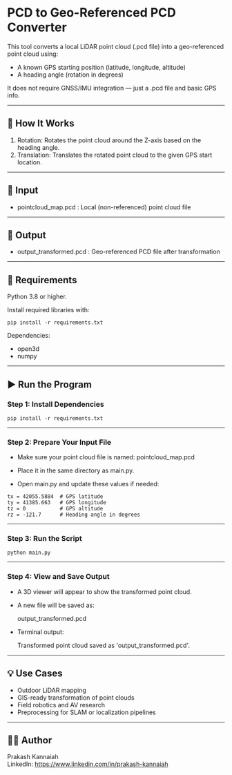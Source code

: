 
# PCD to Geo-Referenced PCD Converter

This tool converts a local LiDAR point cloud (.pcd file) into a geo-referenced point cloud using:

- A known GPS starting position (latitude, longitude, altitude)
- A heading angle (rotation in degrees)

It does not require GNSS/IMU integration — just a .pcd file and basic GPS info.

---

## 🧭 How It Works

1. Rotation: Rotates the point cloud around the Z-axis based on the heading angle.
2. Translation: Translates the rotated point cloud to the given GPS start location.

---

## 📂 Input

- pointcloud_map.pcd : Local (non-referenced) point cloud file

---

## 📄 Output

- output_transformed.pcd : Geo-referenced PCD file after transformation

---

## 🔧 Requirements

Python 3.8 or higher.

Install required libraries with:

```
pip install -r requirements.txt
```

Dependencies:
- open3d
- numpy

---

## ▶️ Run the Program

### Step 1: Install Dependencies

```
pip install -r requirements.txt
```

---

### Step 2: Prepare Your Input File

- Make sure your point cloud file is named:
  pointcloud_map.pcd
- Place it in the same directory as main.py.

- Open main.py and update these values if needed:

```
tx = 42055.5884  # GPS latitude
ty = 41385.663   # GPS longitude
tz = 0           # GPS altitude
rz = -121.7      # Heading angle in degrees
```

---

### Step 3: Run the Script

```
python main.py
```

---

### Step 4: View and Save Output

- A 3D viewer will appear to show the transformed point cloud.
- A new file will be saved as:

  output_transformed.pcd

- Terminal output:

  Transformed point cloud saved as 'output_transformed.pcd'.

---

## 💡 Use Cases

- Outdoor LiDAR mapping
- GIS-ready transformation of point clouds
- Field robotics and AV research
- Preprocessing for SLAM or localization pipelines

---

## 👨‍💻 Author

Prakash Kannaiah  
LinkedIn: https://www.linkedin.com/in/prakash-kannaiah

